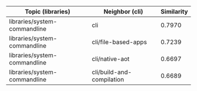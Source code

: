 | Topic (libraries) | Neighbor (cli) | Similarity |
|-------------|-------------------|------------|
| libraries/system-commandline | cli | 0.7970 |
| libraries/system-commandline | cli/file-based-apps | 0.7239 |
| libraries/system-commandline | cli/native-aot | 0.6697 |
| libraries/system-commandline | cli/build-and-compilation | 0.6689 |
